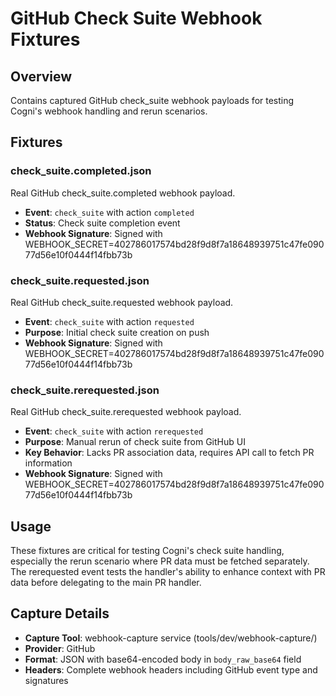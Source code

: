 # GitHub Check Suite Webhook Fixtures

## Overview
Contains captured GitHub check_suite webhook payloads for testing Cogni's webhook handling and rerun scenarios.

## Fixtures

### check_suite.completed.json
Real GitHub check_suite.completed webhook payload.
- **Event**: `check_suite` with action `completed`
- **Status**: Check suite completion event
- **Webhook Signature**: Signed with WEBHOOK_SECRET=402786017574bd28f9d8f7a18648939751c47fe09077d56e10f0444f14fbb73b

### check_suite.requested.json
Real GitHub check_suite.requested webhook payload.
- **Event**: `check_suite` with action `requested`
- **Purpose**: Initial check suite creation on push
- **Webhook Signature**: Signed with WEBHOOK_SECRET=402786017574bd28f9d8f7a18648939751c47fe09077d56e10f0444f14fbb73b

### check_suite.rerequested.json
Real GitHub check_suite.rerequested webhook payload.
- **Event**: `check_suite` with action `rerequested`
- **Purpose**: Manual rerun of check suite from GitHub UI
- **Key Behavior**: Lacks PR association data, requires API call to fetch PR information
- **Webhook Signature**: Signed with WEBHOOK_SECRET=402786017574bd28f9d8f7a18648939751c47fe09077d56e10f0444f14fbb73b

## Usage
These fixtures are critical for testing Cogni's check suite handling, especially the rerun scenario where PR data must be fetched separately. The rerequested event tests the handler's ability to enhance context with PR data before delegating to the main PR handler.

## Capture Details
- **Capture Tool**: webhook-capture service (tools/dev/webhook-capture/)
- **Provider**: GitHub
- **Format**: JSON with base64-encoded body in `body_raw_base64` field
- **Headers**: Complete webhook headers including GitHub event type and signatures